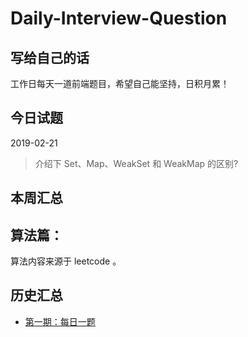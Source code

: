 # Daily-Interview-Question


## 写给自己的话

工作日每天一道前端题目，希望自己能坚持，日积月累！


## 今日试题

2019-02-21

> 介绍下 Set、Map、WeakSet 和 WeakMap 的区别?


## 本周汇总

## 算法篇：

算法内容来源于 leetcode 。


## 历史汇总

* [第一期：每日一题](./phase/01.md)

